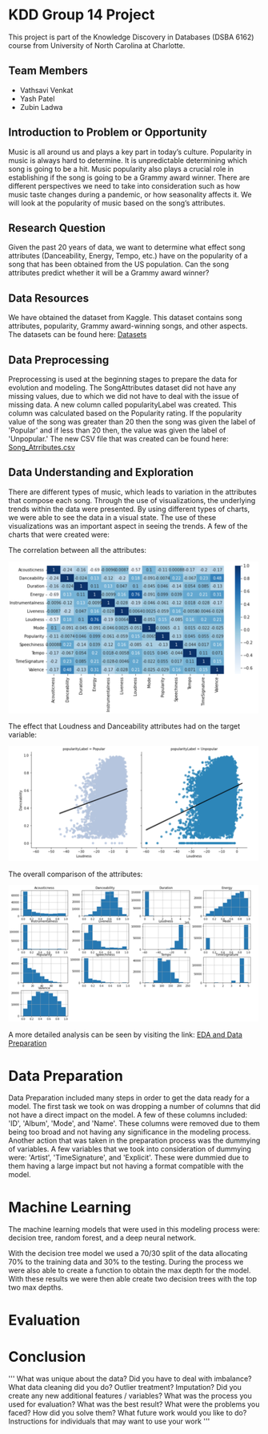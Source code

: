 # KDD Group 14 Project
This project is part of the Knowledge Discovery in Databases (DSBA 6162) course from University of North Carolina at Charlotte.

## Team Members
- Vathsavi Venkat
- Yash Patel
- Zubin Ladwa

## Introduction to Problem or Opportunity
Music is all around us and plays a key part in today’s culture. Popularity in music is always hard to determine. It is unpredictable determining which song is going to be a hit. Music popularity also plays a crucial role in establishing if the song is going to be a Grammy award winner. There are different perspectives we need to take into consideration such as how music taste changes during a pandemic, or how seasonality affects it. We will look at the popularity of music based on the song’s attributes.

## Research Question
Given the past 20 years of data, we want to determine what effect song attributes (Danceability, Energy, Tempo, etc.) have on the popularity of a song that has been obtained from the US population. Can the song attributes predict whether it will be a Grammy award winner?

## Data Resources
We have obtained the dataset from Kaggle. This dataset contains song attributes, popularity, Grammy award-winning songs, and other aspects. The datasets can be found here: [Datasets](https://github.com/yashapatel131/KDD_GroupProject/blob/main/Data)

## Data Preprocessing
Preprocessing is used at the beginning stages to prepare the data for evolution and modeling. The SongAttributes dataset did not have any missing values, due to which we did not have to deal with the issue of missing data. A new column called popularityLabel was created. This column was calculated based on the Popularity rating. If the popularity value of the song was greater than 20 then the song was given the label of 'Popular' and if less than 20 then, the value was given the label of 'Unpopular.' The new CSV file that was created can be found here: [Song_Atrributes.csv](https://github.com/yashapatel131/KDD_GroupProject/blob/main/Data/Song_Attributes.csv)

## Data Understanding and Exploration
There are different types of music, which leads to variation in the attributes that compose each song. Through the use of visualizations, the underlying trends within the data were presented. By using different types of charts, we were able to see the data in a visual state. The use of these visualizations was an important aspect in seeing the trends. A few of the charts that were created were:

The correlation between all the attributes:

<img src="Image/Corr.png" width= "500">

The effect that Loudness and  Danceability attributes had on the target variable:

<img src="Image/Comp.png" width= "500">

The overall comparison of the attributes:

<img src="Image/histo.png" width= "500">

A more detailed analysis can be seen by visiting the link: [EDA and Data Preparation](https://github.com/yashapatel131/KDD_GroupProject/blob/main/src/EDA_and_DataPrep.ipynb)

# Data Preparation
Data Preparation included many steps in order to get the data ready for a model. The first task we took on was dropping a number of columns that did not have a direct impact on the model. A few of these columns included: 'ID', 'Album', 'Mode',  and 'Name'. These columns were removed due to them being too broad and not having any significance in the modeling process. Another action that was taken in the preparation process was the dummying of variables. A few variables that we took into consideration of dummying were: 'Artist', 'TimeSignature', and 'Explicit'. These were dummied due to them having a large impact but not having a format compatible with the model. 

# Machine Learning
The machine learning models that were used in this modeling process were: decision tree, random forest,  and a deep neural network.

With the decision tree model we used a 70/30 split of the data allocating 70% to the training data and 30% to the testing. During the process we were also able to create a function to obtain the max depth for the model. With these results we were then able create two decision trees with the top two max depths. 

# Evaluation

# Conclusion
''' What was unique about the data?  Did you have to deal with imbalance? What data cleaning did you do? Outlier treatment?  Imputation?
    Did you create any new additional features / variables?
    What was the process you used for evaluation?  What was the best result?
    What were the problems you faced? How did you solve them?
    What future work would you like to do? 
    Instructions for individuals that may want to use your work '''
